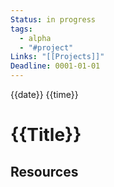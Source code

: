```yaml
---
Status: in progress
tags:
  - alpha
  - "#project"
Links: "[[Projects]]"
Deadline: 0001-01-01
---
```

{{date}} {{time}}

# {{Title}}


## Resources





